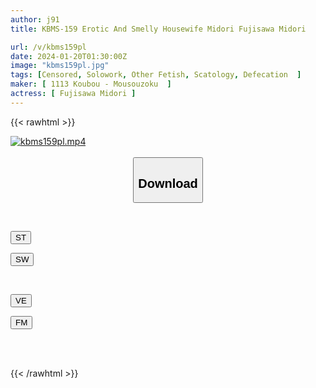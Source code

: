 ```yaml
---
author: j91
title: KBMS-159 Erotic And Smelly Housewife Midori Fujisawa Midori

url: /v/kbms159pl
date: 2024-01-20T01:30:00Z
image: "kbms159pl.jpg"
tags: [Censored, Solowork, Other Fetish, Scatology, Defecation	]
maker: [ 1113 Koubou - Mousouzoku  ]
actress: [ Fujisawa Midori ]
---
```



{{< rawhtml >}}

<div class="video" data-videoid="7BOg6ymoXvu8PV">
    <a href="javascript:;">
        <img src="/v/kbms159pl/kbms159pl.jpg" width="WIDTH" height="HEIGHT" alt="kbms159pl.mp4" loading="lazy">
    </a>
</div>

<script type="text/javascript" src="https://j91.asia/asset/on-demand-st.js"></script>

<br>
  <link rel="stylesheet" href="https://j91.asia/asset/bs5.css">
  
  <center>
  <button class="btn btn-primary" type="button" data-bs-toggle="collapse" data-bs-target=".multi-collapse" aria-expanded="false" aria-controls="multiCollapseExample1 multiCollapseExample2"><h2>Download</h2></button></center>
</p>
<div class="row">
  <div class="col">
    <div class="collapse multi-collapse" id="multiCollapseExample1">
      <div class="card card-body">
	      	      <br>
<div class="buttons">  
<p><a href="https://streamtape.to/v/7BOg6ymoXvu8PV" target="_blank"><button class="btn-hover color-3"><i class="fa fa-download"></i> ST</button></a></p>
<p><a href="https://flaswish.com/rwnw0t1llc71" target="_blank"><button class="btn-hover color-2"><i class="fa fa-download"></i> SW</button></a></p></div>
    </div>
  </div>
</div>
  <div class="col">
    <div class="collapse multi-collapse" id="multiCollapseExample2">
      <div class="card card-body">
	      <br>
<div class="buttons">
<p><a href="javascript:;" target="_blank"><button class="btn-hover color-9"><i class="fa fa-download"></i> VE</button></a></p>
<p><a href="javascript:;" target="_blank"><button class="btn-hover color-8"><i class="fa fa-download"></i> FM</button></a></p></div>
<br><br>
      </div>
    </div>
  </div>
</div>

{{< /rawhtml >}}